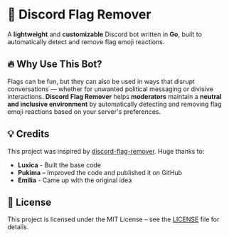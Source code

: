 # 🚀 Discord Flag Remover

A **lightweight** and **customizable** Discord bot written in **Go**, built to automatically detect and remove flag emoji reactions.

## 🔥 Why Use This Bot?

Flags can be fun, but they can also be used in ways that disrupt conversations — whether for unwanted political messaging or divisive interactions. **Discord Flag Remover** helps **moderators** maintain a **neutral and inclusive environment** by automatically detecting and removing flag emoji reactions based on your server's preferences.

## 💡 Credits

This project was inspired by [discord-flag-remover](https://github.com/Pukimaa/discord-flag-remover). Huge thanks to:
- **Luxica** - Built the base code
- **Pukima** – Improved the code and published it on GitHub
- **Emilia** - Came up with the original idea

## 📜 License

This project is licensed under the MIT License – see the [LICENSE](LICENSE) file for details.
